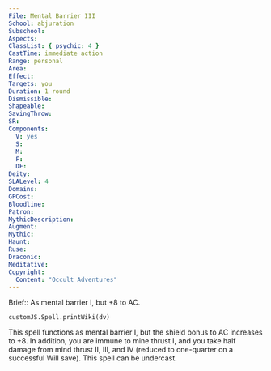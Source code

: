```yaml
---
File: Mental Barrier III
School: abjuration
Subschool: 
Aspects: 
ClassList: { psychic: 4 }
CastTime: immediate action
Range: personal
Area: 
Effect: 
Targets: you
Duration: 1 round
Dismissible: 
Shapeable: 
SavingThrow: 
SR: 
Components:
  V: yes
  S: 
  M: 
  F: 
  DF: 
Deity: 
SLALevel: 4
Domains: 
GPCost: 
Bloodline: 
Patron: 
MythicDescription: 
Augment: 
Mythic: 
Haunt: 
Ruse: 
Draconic: 
Meditative: 
Copyright:
  Content: "Occult Adventures"
---
```

Brief:: As mental barrier I, but +8 to AC.

```dataviewjs
customJS.Spell.printWiki(dv)
```

This spell functions as mental barrier I, but the shield bonus to AC increases to +8. In addition, you are immune to mine thrust I, and you take half damage from mind thrust II, III, and IV (reduced to one-quarter on a successful Will save). This spell can be undercast.
